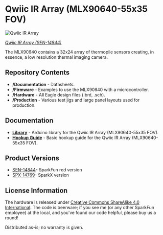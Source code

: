 Qwiic IR Array (MLX90640-55x35 FOV)
==================

![Qwiic IR Array](https://cdn.sparkfun.com/r/500-500/assets/parts/1/3/1/1/4/14844-SparkFun_IR_Array_Breakout_-_55_Degree_FOV__MLX90640__Qwiic_-01.jpg)

[*Qwiic IR Array (SEN-14844)*](https://www.sparkfun.com/products/14844)

The MLX90640 contains a 32x24 array of thermopile sensors creating, in essence, a low resolution thermal imaging camera.

Repository Contents
-------------------
* **/Documentation** - Datasheets. 
* **/Firmware** - Examples to use the MLX90640 with a microcontroller.
* **/Hardware** - All Eagle design files (.brd, .sch). 
* **/Production** - Various test jigs and large panel layouts used for production.

Documentation
--------------
* **[Library](https://github.com/sparkfun/SparkFun_MLX90640_Arduino_Example)** - Arduino library for the Qwiic IR Array (MLX90640-55x35 FOV).
* **[Hookup Guide](https://learn.sparkfun.com/tutorials/qwiic-ir-array-mlx90640-hookup-guide
)** - Basic hookup guide for the Qwiic IR Array (MLX90640-55x35 FOV).

Product Versions
----------------
* [SEN-14844](https://www.sparkfun.com/products/14844)- SparkFun red version
* [SPX-14769](https://www.sparkfun.com/products/14769)- SparkX version

License Information
-------------------

The hardware is released under [Creative Commons ShareAlike 4.0 International](https://creativecommons.org/licenses/by-sa/4.0/).
The code is beerware; if you see me (or any other SparkFun employee) at the local, and you've found our code helpful, please buy us a round!

Distributed as-is; no warranty is given.
